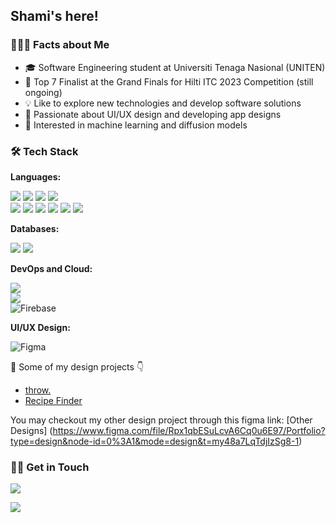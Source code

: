 
## Shami's here! 


### 👨🏻‍💻 Facts about Me


- 🎓 Software Engineering student at Universiti Tenaga Nasional (UNITEN)
- 🏅 Top 7 Finalist at the Grand Finals for Hilti ITC 2023 Competition (still ongoing)
- 💡 Like to explore new technologies and develop software solutions
- 🎨 Passionate about UI/UX design and developing app designs
- 🧠 Interested in machine learning and diffusion models

### 🛠 Tech Stack

**Languages:**
<p>
<img src="https://img.shields.io/badge/Python-3776AB?style=for-the-badge&logo=python&logoColor=white">
<img src="https://img.shields.io/badge/JavaScript-323330?style=for-the-badge&logo=javascript&logoColor=F7DF1E">
<img src="https://img.shields.io/badge/HTML5-E34F26?style=for-the-badge&logo=html5&logoColor=white">
<img src="https://img.shields.io/badge/CSS3-1572B6?style=for-the-badge&logo=css3&logoColor=white"><br>
<img src="https://img.shields.io/badge/Java-ED8B00?style=for-the-badge&logo=java&logoColor=white">
<img src="https://img.shields.io/badge/PHP-777BB4?style=for-the-badge&logo=php&logoColor=white">
<img src="https://img.shields.io/badge/C-00599C?style=for-the-badge&logo=c&logoColor=white">
<img src="https://img.shields.io/badge/C%23-239120?style=for-the-badge&logo=c-sharp&logoColor=white">
<img src="https://img.shields.io/badge/C%2B%2B-00599C?style=for-the-badge&logo=c%2B%2B&logoColor=white">
<img src="https://img.shields.io/badge/Kotlin-7F52FF?style=for-the-badge&logo=kotlin&logoColor=white">
</p>




**Databases:**
<p>
<img src="https://img.shields.io/badge/MySQL-00000F?style=for-the-badge&logo=mysql&logoColor=white">

<img src="https://img.shields.io/badge/Microsoft%20SQL%20Server-CC2927?style=for-the-badge&logo=microsoft%20sql%20server&logoColor=white">
</p>

**DevOps and Cloud:**
<p>
<img src="https://img.shields.io/badge/Amazon%20AWS-232F3E?style=for-the-badge&logo=amazon-aws&logoColor=white"><br>
<img src="https://img.shields.io/badge/Google_Cloud-4285F4?style=for-the-badge&logo=google-cloud&logoColor=white"><br>
<img alt="Firebase" src="https://img.shields.io/badge/firebase%20-%23039BE5.svg?&style=for-the-badge&logo=firebase"/>
</p>

**UI/UX Design:**
<p>
  <img alt="Figma" src="https://img.shields.io/badge/Figma-F24E1E?style=for-the-badge&logo=figma&logoColor=white"/>
</p>

🎨 Some of my design projects 👇
  <br>
 - [throw.](https://www.figma.com/proto/zOOLxOKy2gmLex7tXho973/throw.?page-id=84%3A16938&node-id=84-18965&viewport=824%2C981%2C0.09&scaling=scale-down&starting-point-node-id=84%3A18965)   
 - [Recipe Finder](https://www.figma.com/file/YXkOKAszv64iH47bCC7XtC/Untitled?node-id=321%3A148&t=jD6S6m6Km7jU5rYj-1)

You may checkout my other design project through this figma link: [Other Designs] (https://www.figma.com/file/Rpx1qbESuLcvA6Cq0u6E97/Portfolio?type=design&node-id=0%3A1&mode=design&t=my48a7LqTdjIzSg8-1)



### 🤝🏻 Get in Touch

<p>
<a href="https://linkedin.com/in/mohammedshami"><img src="https://img.shields.io/badge/LinkedIn-0077B5?style=for-the-badge&logo=linkedin&logoColor=white"></a>

<a href="mailto:mshami2021@gmail.com"><img src="https://img.shields.io/badge/Gmail-D14836?style=for-the-badge&logo=gmail&logoColor=white"></a>
</p>
